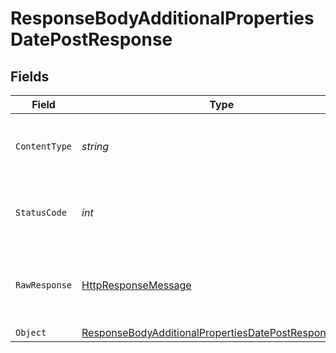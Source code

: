 # ResponseBodyAdditionalPropertiesDatePostResponse


## Fields

| Field                                                                                                                                   | Type                                                                                                                                    | Required                                                                                                                                | Description                                                                                                                             |
| --------------------------------------------------------------------------------------------------------------------------------------- | --------------------------------------------------------------------------------------------------------------------------------------- | --------------------------------------------------------------------------------------------------------------------------------------- | --------------------------------------------------------------------------------------------------------------------------------------- |
| `ContentType`                                                                                                                           | *string*                                                                                                                                | :heavy_check_mark:                                                                                                                      | HTTP response content type for this operation                                                                                           |
| `StatusCode`                                                                                                                            | *int*                                                                                                                                   | :heavy_check_mark:                                                                                                                      | HTTP response status code for this operation                                                                                            |
| `RawResponse`                                                                                                                           | [HttpResponseMessage](https://learn.microsoft.com/en-us/dotnet/api/system.net.http.httpresponsemessage?view=net-5.0)                    | :heavy_check_mark:                                                                                                                      | Raw HTTP response; suitable for custom response parsing                                                                                 |
| `Object`                                                                                                                                | [ResponseBodyAdditionalPropertiesDatePostResponseBody](../../Models/Operations/ResponseBodyAdditionalPropertiesDatePostResponseBody.md) | :heavy_minus_sign:                                                                                                                      | OK                                                                                                                                      |